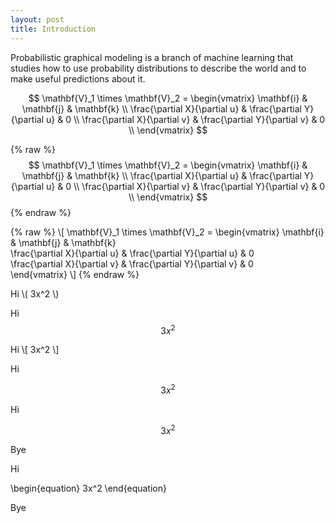 ```yaml
---
layout: post
title: Introduction
---
```

Probabilistic graphical modeling is a branch of machine learning that studies how to use probability distributions to describe the world and to make useful predictions about it.


$$
\mathbf{V}_1 \times \mathbf{V}_2 =  \begin{vmatrix}
\mathbf{i} & \mathbf{j} & \mathbf{k} \\
\frac{\partial X}{\partial u} &  \frac{\partial Y}{\partial u} & 0 \\
\frac{\partial X}{\partial v} &  \frac{\partial Y}{\partial v} & 0 \\
\end{vmatrix}
$$

{% raw %}
$$
\mathbf{V}_1 \times \mathbf{V}_2 =  \begin{vmatrix}
\mathbf{i} & \mathbf{j} & \mathbf{k} \\
\frac{\partial X}{\partial u} &  \frac{\partial Y}{\partial u} & 0 \\
\frac{\partial X}{\partial v} &  \frac{\partial Y}{\partial v} & 0 \\
\end{vmatrix}
$$
{% endraw %}

{% raw %}
\\[
\mathbf{V}_1 \times \mathbf{V}_2 =  \begin{vmatrix}
\mathbf{i} & \mathbf{j} & \mathbf{k} \
\frac{\partial X}{\partial u} &  \frac{\partial Y}{\partial u} & 0 \
\frac{\partial X}{\partial v} &  \frac{\partial Y}{\partial v} & 0 \
\end{vmatrix}
\\]
{% endraw %}



Hi \\( 3x^2 \\)

Hi $$ 3x^2 $$

Hi \\[ 3x^2 \\]

Hi

$$
3x^2
$$

Hi

$$ 3x^2 $$

Bye


Hi

\begin{equation}
3x^2
\end{equation}

Bye
